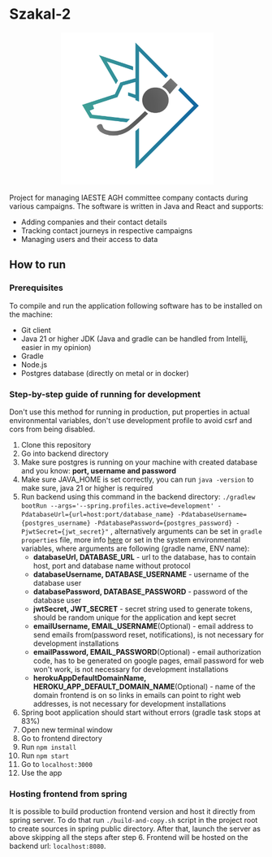 # Szakal-2
<p align="center">
<img src="/frontend/public/szakal_logo.svg" width="300">
</p>
Project for managing IAESTE AGH committee company contacts
during various campaigns. The software is written in Java and React  and supports:

* Adding companies and their contact details
* Tracking contact journeys in respective campaigns
* Managing users and their access to data

## How to run
### Prerequisites 
To compile and run the application following software has to be installed on the machine:
* Git client
* Java 21 or higher JDK (Java and gradle can be handled from Intellij, easier in my opinion)
* Gradle
* Node.js
* Postgres database (directly on metal or in docker)

### Step-by-step guide of running for development
Don't use this method for running in production, put properties in actual environmental variables, don't use development profile to avoid csrf and cors from being disabled.
1. Clone this repository
2. Go into backend directory
3. Make sure postgres is running on your machine with created database and you know: **port, username and password**
4. Make sure JAVA_HOME is set correctly, you can run `java -version` to make sure, java 21 or higher is required
5. Run backend using this command in the backend directory: `./gradlew bootRun --args='--spring.profiles.active=development' -PdatabaseUrl={url=host:port/database_name} -PdatabaseUsername={postgres_username} -PdatabasePassword={postgres_password} -PjwtSecret={jwt_secret}"`
, alternatively arguments can be set in `gradle properties` file, more info [here](https://docs.gradle.org/current/userguide/build_environment.html#sec:project_properties) or set in the system environmental variables, where arguments are following (gradle name, ENV name):
   * **databaseUrl, DATABASE_URL** - url to the database, has to contain host, port and database name without protocol 
   * **databaseUsername, DATABASE_USERNAME** - username of the database user
   * **databasePassword, DATABASE_PASSWORD** - password of the database user
   * **jwtSecret, JWT_SECRET** - secret string used to generate tokens, should be random unique for the application and kept secret
   * **emailUsername, EMAIL_USERNAME**(Optional) - email address to send emails from(password reset, notifications), is not necessary for development installations
   * **emailPassword, EMAIL_PASSWORD**(Optional) - email authorization code, has to be generated on google pages, email password for web won't work, is not necessary for development installations
   * **herokuAppDefaultDomainName, HEROKU_APP_DEFAULT_DOMAIN_NAME**(Optional) - name of the domain frontend is on so links in emails can point to right web addresses,  is not necessary for development installations
6. Spring boot application should start without errors (gradle task stops at 83%)
7. Open new terminal window
8. Go to frontend directory
9. Run `npm install`
10. Run `npm start`
11. Go to `localhost:3000`
12. Use the app

### Hosting frontend from spring
It is possible to build production frontend version and host it directly from spring server.
To do that run `./build-and-copy.sh` script in the project root to create sources in spring public directory. After that, launch the server as above skipping all the steps after step 6.
Frontend will be hosted on the backend url: `localhost:8080`.
